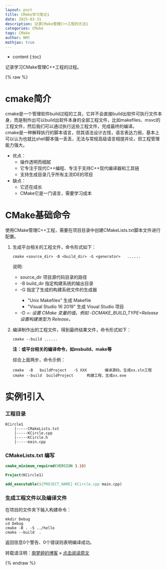 ```yaml
---
layout: post
title: CMake学习笔记1
date: 2025-03-31
description: 记录CMake管理C++工程的方法1
categories: CMake
tags: CMake
author: NMt
mathjax: true
---
```


* content
{:toc}

记录学习CMake管理C++工程的过程。

<div style='display: none'>
@@@@
</div>





{% raw %}
# cmake简介  
cmake是一个管理软件build过程的工具，它并不会直接build出软件可执行文件本身，而是制作出可以build出软件本身的全部工程文件，比如makefiles、msvc的工程文件，然后我们可以通过执行这些工程文件，完成最终的编译。  
cmake是一种解释执行的脚本语言，但其语法设计古怪，语言表达力弱，基本上可以认为也就比shell脚本强一丢丢，无法与常规高级语言相提并论，但工程管理能力强大。  
* 优点：
	+ 操作透明而细腻
	+ 它专注于现代C++编程、专注于支持C++现代编译器和工具链
	+ 支持生成目录几乎所有主流IDE的项目
* 缺点：
	+ 它还在成长
	+ CMake它是一门语言，需要学习成本

# CMake基础命令  

使用CMake管理C++工程，需要在项目目录中创建CMakeLists.txt脚本文件进行配置。  
1. 生成平台相关的工程文件，命令形式如下：  
	```shell
	cmake <source_dir> -B <build_dir> -G <generator>   ...... 
	```

	说明:  
	* source_dir   项目源代码目录的路径  
	* -B   build_dir     指定构建系统的输出目录  
	* -G   <generator>   指定了生成的构建系统文件的生成器  
		* "Unix Makefiles" 生成 Makefile  
		* "Visual Studio 16 2019" 生成 Visual Studio 项目  
	* -D  <var>=<value>: 设置 CMake 变量的值。例如 -DCMAKE_BUILD_TYPE=Release 设置构建类型为 Release。  

2. 编译制作出的工程文件，得到最终结果文件，命令形式如下：  
	```shell
	cmake --build ......  
	```
	**注：或平台相关的编译命令，如msbuild、make等**  

	综合上面两步，命令示例：   
	```shell
	cmake  -B   buildProject   -S XXX        编译源码，生成xx.sln工程  
	cmake --build  buildProject      构建工程，生成xx.exe  
	```

# 实例1引入  
### 工程目录  

```shell
KCircle1
	|-----CMakeLists.txt
	|-----KCircle.cpp
	|-----KCircle.h
	|-----main.cpp
```

### CMakeLists.txt 编写  

```cmake
cmake_minimum_required(VERSION 3.10)

Project(KCircle1)

add_executable(${PROJECT_NAME} KCircle.cpp main.cpp)
```

### 生成工程文件以及编译文件  
在项目的文件夹下输入构建命令：  
```shell
mkdir Debug
cd Debug
cmake -B . -S ../hello
cmake --build  .
```

返回信息0个警告、0个错误则表明编译成功。  

转载请注明：[南梦婷的博客](https://norah2.github.io) » [点击阅读原文](https://norah2.github.io/2025/03/31/CMake_1/) 

<!--本文用到的链接-->

[pt_01]: 
[link_01]: 

{% endraw %}
